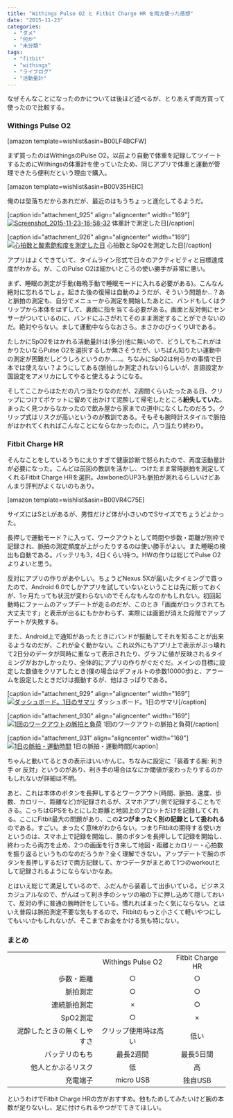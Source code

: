 ```yaml
---
title: "Withings Pulse O2 と Fitbit Charge HR を両方使った感想"
date: "2015-11-23"
categories: 
  - "ダメ"
  - "何か"
  - "未分類"
tags: 
  - "fitbit"
  - "withings"
  - "ライフログ"
  - "活動量計"
---
```


なぜそんなことになったのかについては後ほど述べるが、とりあえず両方買って使ったので比較する。

### Withings Pulse O2

\[amazon template=wishlist&asin=B00LF4BCFW\]

まず買ったのはWithingsのPulse O2。以前より自動で体重を記録してツイートするためにWithingsの体重計を使っていたため、同じアプリで体重と運動が管理できたら便利だという理由で購入。

\[amazon template=wishlist&asin=B00V35HEIC\]

俺のは型落ちだからあれだが、最近のはもうちょっと進化してるようだ。

\[caption id="attachment\_925" align="aligncenter" width="169"\][![Screenshot_2015-11-23-16-58-32](https://blog.naotaco.com/wp-content/uploads/2015/11/Screenshot_2015-11-23-16-58-32-169x300.png)](https://blog.naotaco.com/wp-content/uploads/2015/11/Screenshot_2015-11-23-16-58-32.png) 体重計で測定した日\[/caption\]

\[caption id="attachment\_926" align="aligncenter" width="169"\][![心拍数と酸素飽和度を測定した日](https://blog.naotaco.com/wp-content/uploads/2015/11/Screenshot_2015-11-23-16-58-44-169x300.png)](https://blog.naotaco.com/wp-content/uploads/2015/11/Screenshot_2015-11-23-16-58-44.png) 心拍数とSpO2を測定した日\[/caption\]

アプリはよくできていて、タイムライン形式で日々のアクティビティと目標達成度がわかる。が、このPulse O2は細かいところの使い勝手が非常に悪い。

まず、睡眠の測定が手動(毎晩手動で睡眠モードに入れる必要がある)。こんなん絶対に忘れるでしょ。起きた後の復帰は自動のようだが、そういう問題か…？あと脈拍の測定も、自分でメニューから測定を開始したあとに、バンドもしくはクリップから本体をはずして、裏面に指を当てる必要がある。画面と反対側にセンサーがついているのに、バンドにふさがれてそのまま測定することができないのだ。絶対やらない。まして運動中ならなおさら。まさかのびっくりUIである。

たしかにSpO2をはかれる活動量計は(多分)他に無いので、どうしてもこれがはかりたいならPulse O2を選択するしか無さそうだが、いちばん知りたい運動中の測定が困難だしどうしろというのか……。ちなみにSpO2は何らかの事情で日本では使えない？ようにしてある(脈拍しか測定されない)らしいが、言語設定か国設定をアメリカにしてやると使えるようになる。

そしてここからはただの八つ当たりなのだが、2週間くらいたったある日、クリップにつけてポケットに留めて出かけて泥酔して帰宅したところ**紛失していた**。まったく見つからなかったので飲み屋から家までの道中になくしたのだろう。クリップ式はリスクが高いというのが教訓である。そもそも腕時計スタイルで脈拍がはかれてくれればこんなことにならなかったのに。八つ当たり終わり。

### Fitbit Charge HR

そんなことをしているうちに太りすぎて健康診断で怒られたので、再度活動量計が必要になった。こんどは前回の教訓を活かし、つけたまま常時脈拍を測定してくれるFitbit Charge HRを選択。JawboneのUP3も脈拍が測れるらしいけどあんまり評判がよくないのもあり。

\[amazon template=wishlist&asin=B00VR4C75E\]

サイズにはSとLがあるが、男性だけど体が小さいのでSサイズでちょうどよかった。

長押しで運動モード？に入って、ワークアウトとして時間や歩数・距離が別枠で記録され、脈拍の測定頻度が上がったりするのは使い勝手がよい。また睡眠の検出も自動である。バッテリも3，4日くらい持つ。HWの作りは総じてPulse O2よりよいと思う。

反対にアプリの作りがあやしい。ちょうどNexus 5Xが届いたタイミングで買ったので、Android 6.0でしかアプリを試していないということは先に断っておくが、1ヶ月たっても状況が変わらないのでそんなもんなのかもしれない。初回起動時にファームのアップデートが走るのだが、このとき「画面がロックされても大丈夫です」と表示が出るにもかかわらず、実際には画面が消えた段階でアップデートが失敗する。

また、Android上で通知があったときにバンドが振動してそれを知ることが出来るようなのだが、これが全く動かない。これ以外にもアプリ上で表示がぶっ壊れて2日分のデータが同時に重なって表示されたり、グラフに値が反映されるタイミングがおかしかったり、全体的にアプリの作りがぐだぐだ。メインの目標に設定した数値をクリアしたとき(僕の場合はデフォルトの歩数10000歩)と、アラームを設定したときだけは振動するが、他はさっぱりである。

\[caption id="attachment\_929" align="aligncenter" width="169"\][![ダッシュボード。1日のサマリ](https://blog.naotaco.com/wp-content/uploads/2015/11/Screenshot_20151123-172431-169x300.png)](https://blog.naotaco.com/wp-content/uploads/2015/11/Screenshot_20151123-172431.png) ダッシュボード。1日のサマリ\[/caption\]

\[caption id="attachment\_930" align="aligncenter" width="169"\][![1回のワークアウトの脈拍と負荷](https://blog.naotaco.com/wp-content/uploads/2015/11/Screenshot_20151123-172446-169x300.png)](https://blog.naotaco.com/wp-content/uploads/2015/11/Screenshot_20151123-172446.png) 1回のワークアウトの脈拍と負荷\[/caption\]

\[caption id="attachment\_931" align="aligncenter" width="169"\][![1日の脈拍・運動時間](https://blog.naotaco.com/wp-content/uploads/2015/11/Screenshot_20151123-172603-169x300.png)](https://blog.naotaco.com/wp-content/uploads/2015/11/Screenshot_20151123-172603.png) 1日の脈拍・運動時間\[/caption\]

ちゃんと動いてるときの表示はいいかんじ。ちなみに設定に「装着する腕: 利き手 or 反対」というのがあり、利き手の場合はなにか閾値が変わったりするのかもしれないが詳細は不明。

あと、これは本体のボタンを長押しするとワークアウト(時間、脈拍、速度、歩数、カロリー、距離など)が記録されるが、スマホアプリ側で記録することもできる。こっちはGPSをもとにした距離と地図上のプロットだけを記録してくれる。ここにFitbit最大の問題があり、この**2つがまったく別の記録として扱われる**のである。すごい。まったく意味がわからない。つまりFitbitの期待する使い方というのは、スマホ上で記録を開始し、腕のボタンを長押しして記録を開始し、終わったら両方を止め、2つの画面を行き来して地図・距離とカロリー・心拍数を振り返るというものなのだろうか？全く理解できない。アップデートで腕のボタンを長押しするだけで両方記録して、かつデータがまとめて1つのworkoutとして記録されるようにならないかなあ。

とはいえ総じて満足しているので、ふだんから装着して出歩いている。ビジネスカジュアルなので、がんばって利き手のシャツの袖の下に押し込めて隠しておいて、反対の手に普通の腕時計をしている。慣れればまったく気にならない。とはいえ普段は脈拍測定不要な気もするので、Fitbitのもっと小さくて軽いやつにしてもいいかもしれないが、そこまでお金をかける気も特にない。

### まとめ

<table><tbody><tr><td style="text-align: center;"></td><td style="text-align: center;">Withings Pulse O2</td><td style="text-align: center;">Fitbit Charge HR</td></tr><tr><td style="text-align: right;">歩数・距離</td><td style="text-align: center;">○</td><td style="text-align: center;">○</td></tr><tr><td style="text-align: right;">脈拍測定</td><td style="text-align: center;">○</td><td style="text-align: center;">○</td></tr><tr><td style="text-align: right;">連続脈拍測定</td><td style="text-align: center;">×</td><td style="text-align: center;">○</td></tr><tr><td style="text-align: right;">SpO2測定</td><td style="text-align: center;">○</td><td style="text-align: center;">×</td></tr><tr><td style="text-align: right;">泥酔したときの無くしやすさ</td><td style="text-align: center;">クリップ使用時は高い</td><td style="text-align: center;">低い</td></tr><tr><td style="text-align: right;">バッテリのもち</td><td style="text-align: center;">最長2週間</td><td style="text-align: center;">最長5日間</td></tr><tr><td style="text-align: right;">他人とかぶるリスク</td><td style="text-align: center;">低</td><td style="text-align: center;">高</td></tr><tr><td style="text-align: right;">充電端子</td><td style="text-align: center;">micro USB</td><td style="text-align: center;">独自USB</td></tr></tbody></table>

というわけでFitbit Charge HRの方がおすすめ。他もためしてみたいけど腕の本数が足りないし、足に付けられるやつがでてきてほしい。
